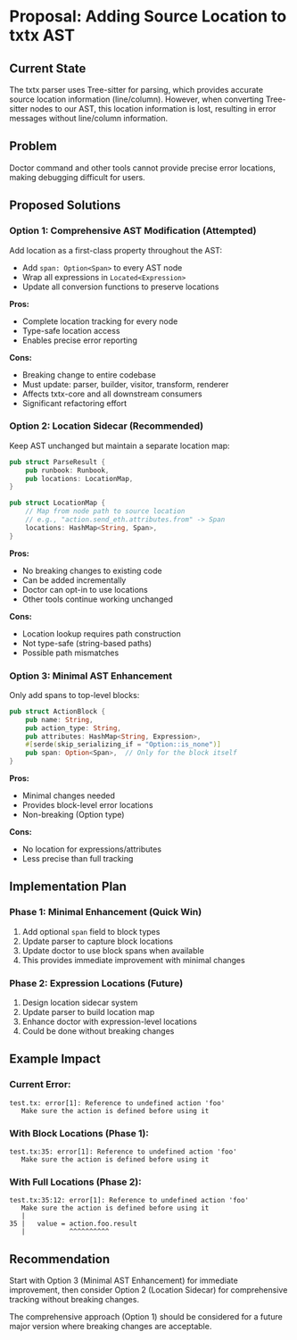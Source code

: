 # Proposal: Adding Source Location to txtx AST

## Current State
The txtx parser uses Tree-sitter for parsing, which provides accurate source location information (line/column). However, when converting Tree-sitter nodes to our AST, this location information is lost, resulting in error messages without line/column information.

## Problem
Doctor command and other tools cannot provide precise error locations, making debugging difficult for users.

## Proposed Solutions

### Option 1: Comprehensive AST Modification (Attempted)
Add location as a first-class property throughout the AST:
- Add `span: Option<Span>` to every AST node
- Wrap all expressions in `Located<Expression>`
- Update all conversion functions to preserve locations

**Pros:**
- Complete location tracking for every node
- Type-safe location access
- Enables precise error reporting

**Cons:**
- Breaking change to entire codebase
- Must update: parser, builder, visitor, transform, renderer
- Affects txtx-core and all downstream consumers
- Significant refactoring effort

### Option 2: Location Sidecar (Recommended)
Keep AST unchanged but maintain a separate location map:

```rust
pub struct ParseResult {
    pub runbook: Runbook,
    pub locations: LocationMap,
}

pub struct LocationMap {
    // Map from node path to source location
    // e.g., "action.send_eth.attributes.from" -> Span
    locations: HashMap<String, Span>,
}
```

**Pros:**
- No breaking changes to existing code
- Can be added incrementally
- Doctor can opt-in to use locations
- Other tools continue working unchanged

**Cons:**
- Location lookup requires path construction
- Not type-safe (string-based paths)
- Possible path mismatches

### Option 3: Minimal AST Enhancement
Only add spans to top-level blocks:

```rust
pub struct ActionBlock {
    pub name: String,
    pub action_type: String,
    pub attributes: HashMap<String, Expression>,
    #[serde(skip_serializing_if = "Option::is_none")]
    pub span: Option<Span>,  // Only for the block itself
}
```

**Pros:**
- Minimal changes needed
- Provides block-level error locations
- Non-breaking (Option type)

**Cons:**
- No location for expressions/attributes
- Less precise than full tracking

## Implementation Plan

### Phase 1: Minimal Enhancement (Quick Win)
1. Add optional `span` field to block types
2. Update parser to capture block locations
3. Update doctor to use block spans when available
4. This provides immediate improvement with minimal changes

### Phase 2: Expression Locations (Future)
1. Design location sidecar system
2. Update parser to build location map
3. Enhance doctor with expression-level locations
4. Could be done without breaking changes

## Example Impact

### Current Error:
```
test.tx: error[1]: Reference to undefined action 'foo'
   Make sure the action is defined before using it
```

### With Block Locations (Phase 1):
```
test.tx:35: error[1]: Reference to undefined action 'foo'
   Make sure the action is defined before using it
```

### With Full Locations (Phase 2):
```
test.tx:35:12: error[1]: Reference to undefined action 'foo'
   Make sure the action is defined before using it
   |
35 |   value = action.foo.result
   |           ^^^^^^^^^^
```

## Recommendation

Start with Option 3 (Minimal AST Enhancement) for immediate improvement, then consider Option 2 (Location Sidecar) for comprehensive tracking without breaking changes.

The comprehensive approach (Option 1) should be considered for a future major version where breaking changes are acceptable.